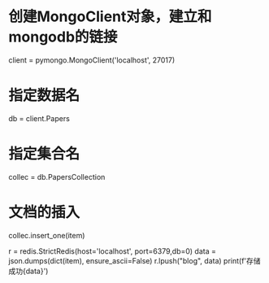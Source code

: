 # 创建MongoClient对象，建立和mongodb的链接
client = pymongo.MongoClient('localhost', 27017)

# 指定数据名
db = client.Papers

# 指定集合名
collec = db.PapersCollection

# 文档的插入
collec.insert_one(item)
	
	
r = redis.StrictRedis(host='localhost', port=6379,db=0)
data = json.dumps(dict(item), ensure_ascii=False)
r.lpush("blog", data)
print(f'存储成功{data}')